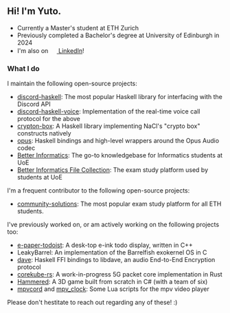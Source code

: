 ## Hi! I'm Yuto.

- Currently a Master's student at ETH Zurich
- Previously completed a Bachelor's degree at University of Edinburgh in 2024
- I'm also on <a href="https://www.linkedin.com/in/yuto-takano/"><img src="https://www.linkedin.com/favicon.ico" style="width:1rem" /> LinkedIn</a>!

### What I do

I maintain the following open-source projects:
- [discord-haskell](https://github.com/discord-haskell/discord-haskell): The most popular Haskell library for interfacing with the Discord API
- [discord-haskell-voice](https://github.com/yutotakano/discord-haskell-voice): Implementation of the real-time voice call protocol for the above
- [crypton-box](https://hackage.haskell.org/package/crypton-box): A Haskell library implementing NaCl's "crypto box" constructs natively
- [opus](https://hackage.haskell.org/package/opus): Haskell bindings and high-level wrappers around the Opus Audio codec
- [Better Informatics](https://github.com/compsoc-edinburgh/betterinformatics): The go-to knowledgebase for Informatics students at UoE
- [Better Informatics File Collection](https://github.com/compsoc-edinburgh/betterinformatics-files): The exam study platform used by students at UoE

I'm a frequent contributor to the following open-source projects:
- [community-solutions](https://gitlab.ethz.ch/vseth/sip-com-apps/community-solutions): The most popular exam study platform for all ETH students.

I've previously worked on, or am actively working on the following projects too:
- [e-paper-todoist](https://github.com/yutotakano/e-paper-todoist): A desk-top e-ink todo display, written in C++
- LeakyBarrel: An implementation of the Barrelfish exokernel OS in C
- [dave](https://github.com/yutotakano/dave): Haskell FFI bindings to libdave, an audio End-to-End Encryption protocol 
- [corekube-rs](https://github.com/yutotakano/corekube-rs): A work-in-progress 5G packet core implementation in Rust
- [Hammered](https://github.com/HammeredGame/Hammered): A 3D game built from scratch in C# (with a team of six)
- [mpvcord](https://github.com/yutotakano/mpvcord) and [mpv_clock](https://github.com/yutotakano/mpv_clock): Some Lua scripts for the mpv video player

Please don't hestitate to reach out regarding any of these! :)
